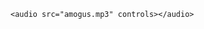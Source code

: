 

<html>

<body>
    <body background= "maxresdefault.jpg">
</body>

    <audio src="amogus.mp3" controls></audio>

</html>
